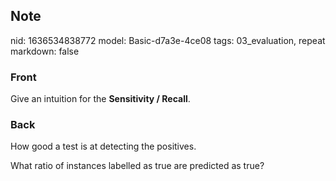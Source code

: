## Note
nid: 1636534838772
model: Basic-d7a3e-4ce08
tags: 03_evaluation, repeat
markdown: false

### Front
Give an intuition for the <b>Sensitivity / Recall</b>.

### Back
How good a test is at detecting the positives.
<div>
  What ratio of instances labelled as true are predicted as true?
</div>
